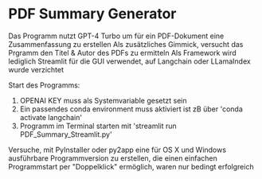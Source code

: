 # PDF Summary Generator

Das Programm nutzt GPT-4 Turbo um für ein PDF-Dokument eine Zusammenfassung zu erstellen
Als zusätzliches Gimmick, versucht das Prgramm den Titel & Autor des PDFs zu ermitteln 
Als Framework wird lediglich Streamlit für die GUI verwendet, auf Langchain oder LLamaIndex wurde verzichtet
 
Start des Programms:
1) OPENAI KEY muss als Systemvariable gesetzt sein
2) Ein passendes conda environment muss aktiviert ist zB über 'conda activate langchain'
3) Programm im Terminal starten mit 'streamlit run PDF_Summary_Streamlit.py'
 
Versuche, mit PyInstaller oder py2app eine für OS X und Windows ausführbare Programmversion zu erstellen,
die einen einfachen Programmstart per "Doppelklick" ermöglich, waren nur bedingt erfolgreich

